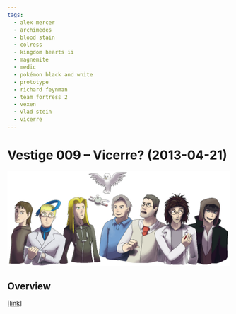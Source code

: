 ```yaml
---
tags:
  - alex mercer
  - archimedes
  - blood stain
  - colress
  - kingdom hearts ii
  - magnemite
  - medic
  - pokémon black and white
  - prototype
  - richard feynman
  - team fortress 2
  - vexen
  - vlad stein
  - vicerre
---
```


# Vestige 009 – Vicerre? (2013-04-21)

<img src="assets/2013-04-21_oldimage-009.png">

## Overview

[[link]](https://www.deviantart.com/deviation/366890429)

